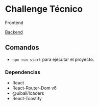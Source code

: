 # Challenge Técnico

Frontend

[Backend](https://github.com/Franco-Morales/back-challenge)

## Comandos
* `npm run start` para ejecutar el proyecto.


### Dependencias
* React
* React-Router-Dom v6
* @uiball/loaders
* React-Toastify